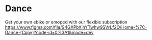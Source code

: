# Dance

Get your own ebike or emoped with our flexible subscription
https://www.figma.com/file/94GXPbXihYTwhw9SVrLf2Q/Home-%7C-Dance-(Copy)?node-id=0%3A1&mode=dev
